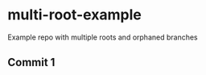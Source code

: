 multi-root-example
==================

Example repo with multiple roots and orphaned branches

## Commit 1
